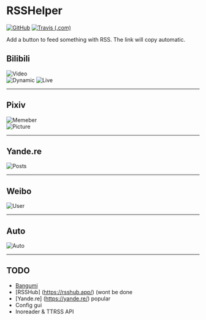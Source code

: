 # RSSHelper

[![GitHub](https://img.shields.io/github/license/BangumiSystem/RSSHelper.svg?style=flat-square)](https://github.com/BangumiSystem/RSSHelper/blob/master/LICENSE)
[![Travis (.com)](https://img.shields.io/travis/com/BangumiSystem/RSSHelper.svg?style=flat-square)](https://travis-ci.com/BangumiSystem/RSSHelper)

Add a button to feed something with RSS. The link will copy automatic. 

## Bilibili  
![Video](https://i.imgur.com/zYtd73W.jpg)  
![Dynamic](https://i.imgur.com/ojp2T35.jpg)
![Live](https://i.imgur.com/sKbk766.jpg)
***
## Pixiv
![Memeber](https://i.imgur.com/UMRW9q9.jpg)  
![Picture](https://i.imgur.com/cKqmA3Q.jpg)
***
## Yande.re
![Posts](https://i.imgur.com/vrmYWtO.jpg)
***
## Weibo
![User](https://i.imgur.com/Lv5AvVH.jpg)
***
## Auto
![Auto](https://i.imgur.com/kLqLyo5.jpg)
***
## TODO
* [Bangumi](https://bgm.tv/)
* [RSSHub] (https://rsshub.app/) (wont be done
* [Yande.re] (https://yande.re/) popular
* Config gui
* Inoreader & TTRSS API
